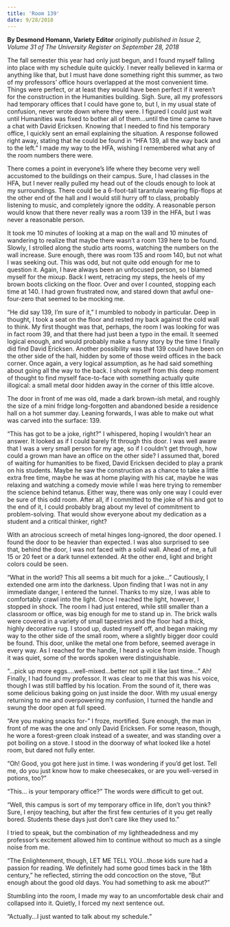 ```yaml
---
title: 'Room 139'
date: 9/28/2018
---
```


**By Desmond Homann, Variety Editor** _originally published in Issue 2, Volume 31 of The University Register on September 28, 2018_

The fall semester this year had only just begun, and I found myself falling into place with my schedule quite quickly. I never really believed in karma or anything like that, but I must have done something right this summer, as two of my professors’ office hours overlapped at the most convenient time. Things were perfect, or at least they would have been perfect if it weren’t for the construction in the Humanities building. Sigh. Sure, all my professors had temporary offices that I could have gone to, but I, in my usual state of confusion, never wrote down where they were. I figured I could just wait until Humanities was fixed to bother all of them...until the time came to have a chat with David Ericksen. Knowing that I needed to find his temporary office, I quickly sent an email explaining the situation. A response followed right away, stating that he could be found in “HFA 139, all the way back and to the left.” I made my way to the HFA, wishing I remembered what any of the room numbers there were.

There comes a point in everyone’s life where they become very well accustomed to the buildings on their campus. Sure, I had classes in the HFA, but I never really pulled my head out of the clouds enough to look at my surroundings. There could be a 6-foot-tall tarantula wearing flip-flops at the other end of the hall and I would still hurry off to class, probably listening to music, and completely ignore the oddity. A reasonable person would know that there never really was a room 139 in the HFA, but I was never a reasonable person. 

It took me 10 minutes of looking at a map on the wall and 10 minutes of wandering to realize that maybe there wasn’t a room 139 here to be found. Slowly, I strolled along the studio arts rooms, watching the numbers on the wall increase. Sure enough, there was room 135 and room 140, but not what I was seeking out. This was odd, but not quite odd enough for me to question it. Again, I have always been an unfocused person, so I blamed myself for the mixup. Back I went, retracing my steps, the heels of my brown boots clicking on the floor. Over and over I counted, stopping each time at 140. I had grown frustrated now, and stared down that awful one-four-zero that seemed to be mocking me. 

“He did say 139, I’m sure of it,” I mumbled to nobody in particular. Deep in thought, I took a seat on the floor and rested my back against the cold wall to think. My first thought was that, perhaps, the room I was looking for was in fact room 39, and that there had just been a typo in the email. It seemed logical enough, and would probably make a funny story by the time I finally did find David Ericksen. Another possibility was that 139 could have been on the other side of the hall, hidden by some of those weird offices in the back corner. Once again, a very logical assumption, as he had said something about going all the way to the back. I shook myself from this deep moment of thought to find myself face-to-face with something actually quite illogical: a small metal door hidden away in the corner of this little alcove.

The door in front of me was old, made a dark brown-ish metal, and roughly the size of a mini fridge long-forgotten and abandoned beside a residence hall on a hot summer day. Leaning forwards, I was able to make out what was carved into the surface: 139.

“This has got to be a joke, right?” I whispered, hoping I wouldn’t hear an answer. It looked as if I could barely fit through this door. I was well aware that I was a very small person for my age, so if I couldn’t get through, how could a grown man have an office on the other side? I assumed that, bored of waiting for humanities to be fixed, David Ericksen decided to play a prank on his students. Maybe he saw the construction as a chance to take a little extra free time, maybe he was at home playing with his cat, maybe he was relaxing and watching a comedy movie while I was here trying to remember the science behind tetanus. Either way, there was only one way I could ever be sure of this odd room. After all, if I committed to the joke of his and got to the end of it, I could probably brag about my level of commitment to problem-solving. That would show everyone about my dedication as a student and a critical thinker, right?

With an atrocious screech of metal hinges long-ignored, the door opened. I found the door to be heavier than expected. I was also surprised to see that, behind the door, I was not faced with a solid wall. Ahead of me, a full 15 or 20 feet or a dark tunnel extended. At the other end, light and bright colors could be seen.

“What in the world? This all seems a bit much for a joke…” Cautiously, I extended one arm into the darkness. Upon finding that I was not in any immediate danger, I entered the tunnel. Thanks to my size, I was able to comfortably crawl into the light. Once I reached the light, however, I stopped in shock. The room I had just entered, while still smaller than a classroom or office, was big enough for me to stand up in. The brick walls were covered in a variety of small tapestries and the floor had a thick, highly decorative rug. I stood up, dusted myself off, and began making my way to the other side of the small room, where a slightly bigger door could be found. This door, unlike the metal one from before, seemed average in every way. As I reached for the handle, I heard a voice from inside. Though it was quiet, some of the words spoken were distinguishable.

“...pick up more eggs....well-mixed...better not spill it like last time…” Ah! Finally, I had found my professor. It was clear to me that this was his voice, though I was still baffled by his location. From the sound of it, there was some delicious baking going on just inside the door. With my usual energy returning to me and overpowering my confusion, I turned the handle and swung the door open at full speed.

“Are you making snacks for-” I froze, mortified. Sure enough, the man in front of me was the one and only David Ericksen. For some reason, though, he wore a forest-green cloak instead of a sweater, and was standing over a pot boiling on a stove. I stood in the doorway of what looked like a hotel room, but dared not fully enter.

“Oh! Good, you got here just in time. I was wondering if you’d get lost. Tell me, do you just know how to make cheesecakes, or are you well-versed in potions, too?”

“This... is your temporary office?” The words were difficult to get out.

“Well, this campus is sort of my temporary office in life, don’t you think? Sure, I enjoy teaching, but after the first few centuries of it you get really bored. Students these days just don’t care like they used to.”

I tried to speak, but the combination of my lightheadedness and my professor’s excitement allowed him to continue without so much as a single noise from me.

“The Enlightenment, though, LET ME TELL YOU...those kids sure had a passion for reading. We definitely had some good times back in the 18th century,” he reflected, stirring the odd concoction on the stove, “But enough about the good old days. You had something to ask me about?”

Stumbling into the room, I made my way to an uncomfortable desk chair and collapsed into it. Quietly, I forced my next sentence out.

“Actually...I just wanted to talk about my schedule.”
